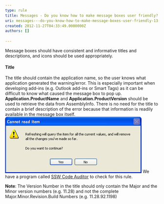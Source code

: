 ```yaml
---
type: rule
title: Messages - Do you know how to make message boxes user friendly? (1/3 Titles)
uri: messages---do-you-know-how-to-make-message-boxes-user-friendly-13-titles
created: 2012-11-27T04:33:49.0000000Z
authors: []

---
```


Message boxes should have consistent and informative titles and descriptions, and icons should be used appropriately.
 
#### Title

The title should contain the application name, so the user knows what application generated the warning/error. This is especially important when developing add-ins (e.g. Outlook add-ins or Smart Tags) as it can be difficult to know what caused the message box to pop up. **Application.ProductName** and **Application.ProductVersion** should be used to retrieve the data from AssemblyInfo. There is no need for the title to contain a brief description of the error because that information is readily available in the message box itself.
![ Bad Example - Title contains brief description of error, which is already contained in the message box![Good Title Example](../../assets/GoodMsgTitle.jpg)](../../assets/BadMsgTitle.jpg)
We have a program called [SSW Code Auditor](http://www.ssw.com.au/ssw/CodeAuditor/Rules.aspx#TitleCS) to check for this rule.

**Note**: The Version Number in the title should only contain the Major and the Minor version numbers (e.g. 11.28) and not the complete Major.Minor.Revision.Build Numbers (e.g. 11.28.92.1198)
